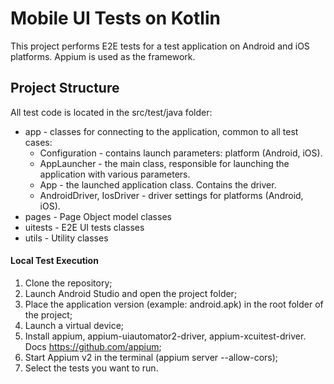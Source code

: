 # Mobile UI Tests on Kotlin

This project performs E2E tests for a test application on Android and iOS platforms. Appium is used as the framework.

## Project Structure

All test code is located in the src/test/java folder:

* app - classes for connecting to the application, common to all test cases:
    * Configuration - contains launch parameters: platform (Android, iOS).
    * AppLauncher - the main class, responsible for launching the application with various parameters.
    * App - the launched application class. Contains the driver.
    * AndroidDriver, IosDriver - driver settings for platforms (Android, iOS).
* pages - Page Object model classes
* uitests - E2E UI tests classes
* utils - Utility classes

#### Local Test Execution

1. Clone the repository;
2. Launch Android Studio and open the project folder;
3. Place the application version (example: android.apk) in the root folder of the project;
4. Launch a virtual device;
5. Install appium, appium-uiautomator2-driver, appium-xcuitest-driver. Docs https://github.com/appium;
6. Start Appium v2 in the terminal (appium server --allow-cors);
7. Select the tests you want to run.